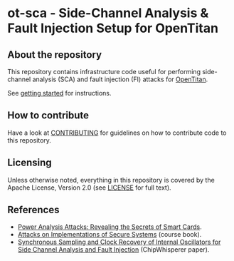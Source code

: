 # ot-sca - Side-Channel Analysis & Fault Injection Setup for OpenTitan

## About the repository

This repository contains infrastructure code useful for performing side-channel
analysis (SCA) and fault injection (FI) attacks for
[OpenTitan](https://github.com/lowRISC/OpenTitan).

See [getting started](doc/getting_started.md) for instructions.

## How to contribute

Have a look at [CONTRIBUTING](./CONTRIBUTING.md) for guidelines on how to
contribute code to this repository.

## Licensing

Unless otherwise noted, everything in this repository is covered by the Apache
License, Version 2.0 (see [LICENSE](./LICENSE) for full text).

## References
- [Power Analysis Attacks: Revealing the Secrets of Smart Cards](https://link.springer.com/book/10.1007/978-0-387-38162-6).
- [Attacks on Implementations of Secure Systems](https://github.com/Yossioren/AttacksonImplementationsCourseBook)
  (course book).
- [Synchronous Sampling and Clock Recovery of Internal Oscillators for Side
  Channel Analysis and Fault Injection](https://eprint.iacr.org/2013/294.pdf)
  (ChipWhisperer paper).
